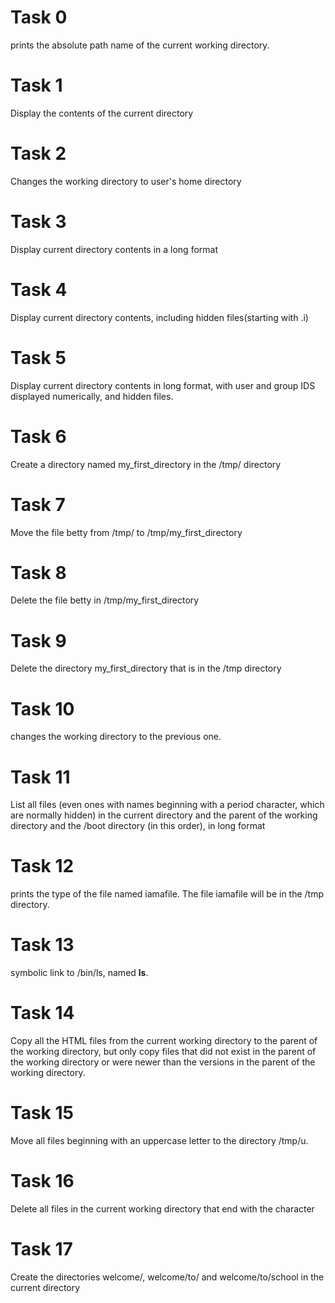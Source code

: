 # Task 0
prints the absolute path name of the current working directory.

# Task 1
Display the contents of the current directory

# Task 2
Changes the working directory to user's home directory

# Task 3 
Display current directory contents in a long format

# Task 4
Display current directory contents, including hidden files(starting with .i)

# Task 5 
Display current directory contents in long format, with user and group IDS displayed numerically, and hidden files.

# Task 6
Create a directory named my_first_directory in the /tmp/ directory

# Task 7
Move the file betty from /tmp/ to /tmp/my_first_directory 

# Task 8
Delete the file betty in /tmp/my_first_directory

# Task 9
Delete the directory my_first_directory that is in the /tmp directory

# Task 10
changes the working directory to the previous one.

# Task 11
List all files (even ones with names beginning with a period character, which are normally hidden) in the current directory and the parent of the working directory and the /boot directory (in this order), in long format

# Task 12
prints the type of the file named iamafile. The file iamafile will be in the /tmp directory.

# Task 13
symbolic link to /bin/ls, named __ls__.

# Task 14
Copy all the HTML files from the current working directory to the parent of the working directory, but only copy files that did not exist in the parent of the working directory or were newer than the versions in the parent of the working directory.

# Task 15
Move all files beginning with an uppercase letter to the directory /tmp/u.

# Task 16 
Delete all files in the current working directory that end with the character

# Task 17
Create the directories welcome/, welcome/to/ and welcome/to/school in the current directory

